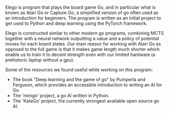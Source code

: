 Elego is program that plays the board game Go, and in particular what is known as Atari Go or Capture Go, a simplified version of go often used as an introduction for beginners. The program is written as an initial project to get used to Python and deep learning using the PyTorch framework. 

Elego is constructed similar to other modern go programs, combining MCTS together with a neural network outputting a value and a policy of potential moves for each board states. Our main reason for working with Atari Go as opposed to the full game is that it makes game length much shorter which enable us to train it to decent strength even with our limited hardware (a prehistoric laptop without a gpu).


Some of the resources we found useful while working on this program:
- The book "Deep learning and the game of go" by Pumperla and Ferguson, which provides an accessible introduction to writing an AI for Go.
- The 'minigo' project, a go AI written in Python. 
- The 'KataGo' project, the currently strongest available open source go AI.

